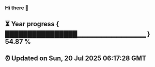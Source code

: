 ### Hi there 👋
⏳ Year progress { ████████████████▁▁▁▁▁▁▁▁▁▁▁▁▁▁ } 54.87 %
---
⏰ Updated on Sun, 20 Jul 2025 06:17:28 GMT
---
